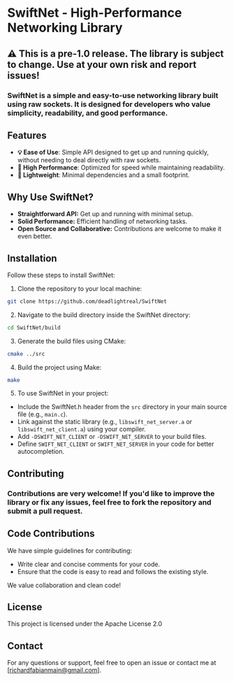 # SwiftNet - High-Performance Networking Library

## ⚠️ This is a pre-1.0 release. The library is subject to change. Use at your own risk and report issues!

### SwiftNet is a simple and easy-to-use networking library built using raw sockets. It is designed for developers who value simplicity, readability, and good performance.

## Features
- **💡 Ease of Use**: Simple API designed to get up and running quickly, without needing to deal directly with raw sockets.
- **🚀 High Performance**: Optimized for speed while maintaining readability.
- **📂 Lightweight**: Minimal dependencies and a small footprint.

## Why Use SwiftNet?
- **Straightforward API:** Get up and running with minimal setup.
- **Solid Performance:** Efficient handling of networking tasks.
- **Open Source and Collaborative:** Contributions are welcome to make it even better.

## Installation
Follow these steps to install SwiftNet:
1. Clone the repository to your local machine:
```bash
git clone https://github.com/deadlightreal/SwiftNet
```
2. Navigate to the build directory inside the SwiftNet directory:
```bash
cd SwiftNet/build
```
3. Generate the build files using CMake:
```bash
cmake ../src
```
4. Build the project using Make:
```bash
make
```
5. To use SwiftNet in your project:
- Include the SwiftNet.h header from the `src` directory in your main source file (e.g., `main.c`).
- Link against the static library (e.g., `libswift_net_server.a` or `libswift_net_client.a`) using your compiler.
- Add `-DSWIFT_NET_CLIENT` or `-DSWIFT_NET_SERVER` to your build files.
- Define `SWIFT_NET_CLIENT` or `SWIFT_NET_SERVER` in your code for better autocompletion.

## Contributing
### Contributions are very welcome! If you'd like to improve the library or fix any issues, feel free to fork the repository and submit a pull request.

## Code Contributions
We have simple guidelines for contributing:

- Write clear and concise comments for your code.
- Ensure that the code is easy to read and follows the existing style.

We value collaboration and clean code!

## License
This project is licensed under the Apache License 2.0

## Contact
For any questions or support, feel free to open an issue or contact me at [richardfabianmain@gmail.com].
